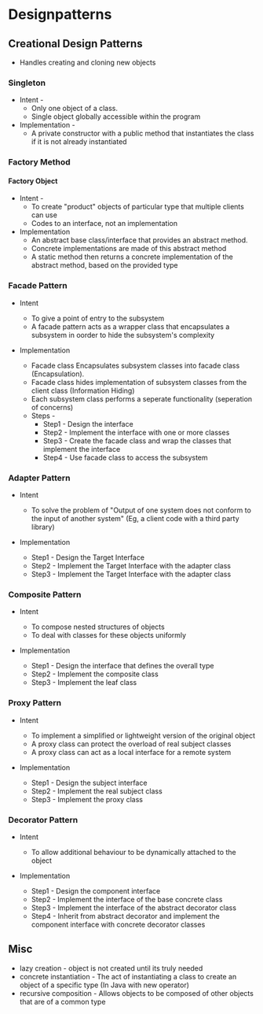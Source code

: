 # Designpatterns

## Creational Design Patterns
- Handles creating and cloning new objects

### Singleton
- Intent -
    - Only one object of a class.
    - Single object globally accessible within the program
- Implementation -
    - A private constructor with a public method that instantiates the class if it is not already instantiated

### Factory Method

#### Factory Object
- Intent - 
    - To create "product" objects of particular type that multiple clients can use
    - Codes to an interface, not an implementation
- Implementation
    - An abstract base class/interface that provides an abstract method.
    - Concrete implementations are made of this abstract method
    - A static method then returns a concrete implementation of the abstract method, based on the provided type

### Facade Pattern
- Intent
    - To give a point of entry to the subsystem
    - A facade pattern acts as a wrapper class that encapsulates a subsystem in oorder to hide the subsystem's complexity

- Implementation
    - Facade class Encapsulates subsystem classes into facade class (Encapsulation).
    - Facade class hides implementation of subsystem classes from the client class (Information Hiding)
    - Each subsystem class performs a seperate functionality (seperation of concerns)
    - Steps -
        - Step1 - Design the interface
        - Step2 - Implement the interface with one or more classes
        - Step3 - Create the facade class and wrap the classes that implement the interface
        - Step4 - Use facade class to access the subsystem


### Adapter Pattern
- Intent
    - To solve the problem of "Output of one system does not conform to the input of another system" (Eg, a client code with a third party library)

- Implementation
    - Step1 - Design the Target Interface
    - Step2 - Implement the Target Interface with the adapter class
    - Step3 - Implement the Target Interface with the adapter class

### Composite Pattern
- Intent
    - To compose nested structures of objects
    - To deal with classes for these objects uniformly

- Implementation
    - Step1 - Design the interface that defines the overall type
    - Step2 - Implement the composite class
    - Step3 - Implement the leaf class

### Proxy Pattern 
- Intent
    - To implement a simplified or lightweight version of the original object
    - A proxy class can protect the overload of real subject classes
    - A proxy class can act as a local interface for a remote system

- Implementation
    - Step1 - Design the subject interface
    - Step2 - Implement the real subject class
    - Step3 - Implement the proxy class

### Decorator Pattern
- Intent
    - To allow additional behaviour to be dynamically attached to the object

- Implementation
    - Step1 - Design the component interface
    - Step2 - Implement the interface of the base concrete class
    - Step3 - Implement the interface of the abstract decorator class
    - Step4 - Inherit from abstract decorator and implement the component interface with concrete decorator classes

## Misc
- lazy creation - object is not created until its truly needed
- concrete instantiation - The act of instantiating a class to create an object of a specific type (In Java with new operator)
- recursive composition - Allows objects to be composed of other objects that are of a common type